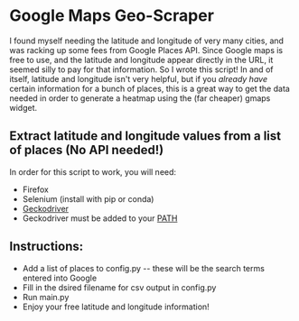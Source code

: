 # Google Maps Geo-Scraper
I found myself needing the latitude and longitude of very many cities, and was racking up some fees from Google Places API. Since Google maps is free to use, and the latitude and longitude appear directly in the URL, it seemed silly to pay for that information. So I wrote this script! In and of itself, latitude and longitude isn't very helpful, but if you *already have* certain information for a bunch of places, this is a great way to get the data needed in order to generate a heatmap using the (far cheaper) gmaps widget. 
## Extract latitude and longitude values from a list of places (No API needed!)

In order for this script to work, you will need:
* Firefox
* Selenium (install with pip or conda)
* [Geckodriver](https://github.com/mozilla/geckodriver/releases/tag/v0.28.0)
* Geckodriver must be added to your [PATH](https://www.youtube.com/watch?v=iTyK5KGNx-Y)

## Instructions:
* Add a list of places to config.py -- these will be the search terms entered into Google
* Fill in the dsired filename for csv output in config.py
* Run main.py
* Enjoy your free latitude and longitude information!

